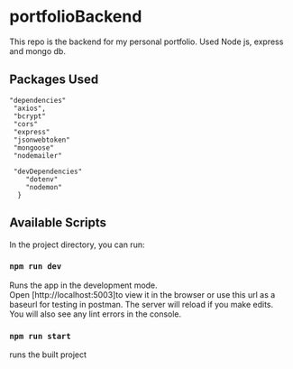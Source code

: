 # portfolioBackend

This repo is the backend for my personal portfolio. Used Node js, express and mongo db.

## Packages Used
```
"dependencies"
 "axios",
 "bcrypt"
 "cors"
 "express"
 "jsonwebtoken"
 "mongoose"
 "nodemailer"
 
 "devDependencies"
    "dotenv"
    "nodemon"
  }
```
## Available Scripts
In the project directory, you can run:
### `npm run dev`
Runs the app in the development mode.\
Open [http://localhost:5003]to view it in the browser or use this url as a baseurl for testing in postman.
The server will reload if you make edits.\
You will also see any lint errors in the console.
### `npm run start`
runs the built project
